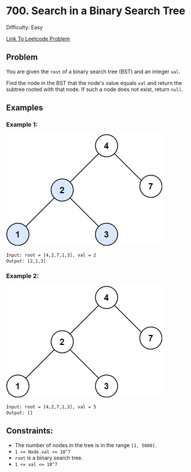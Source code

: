 # 700. Search in a Binary Search Tree
Difficulty: Easy

[Link To Leetcode Problem](https://leetcode.com/problems/search-in-a-binary-search-tree/)

## Problem
You are given the `root` of a binary search tree (BST) and an integer `val`.

Find the node in the BST that the node's value equals `val` and return the subtree rooted with that node. If such a node does not exist, return `null`.

## Examples
### Example 1:
![example1](./example1.jpg)
```
Input: root = [4,2,7,1,3], val = 2
Output: [2,1,3]
```
### Example 2:
![example2](./example2.jpg)
```
Input: root = [4,2,7,1,3], val = 5
Output: []
```

## Constraints:
- The number of nodes in the tree is in the range `[1, 5000]`.
- `1 <= Node.val <= 10^7`
- `root` is a binary search tree.
- `1 <= val <= 10^7`